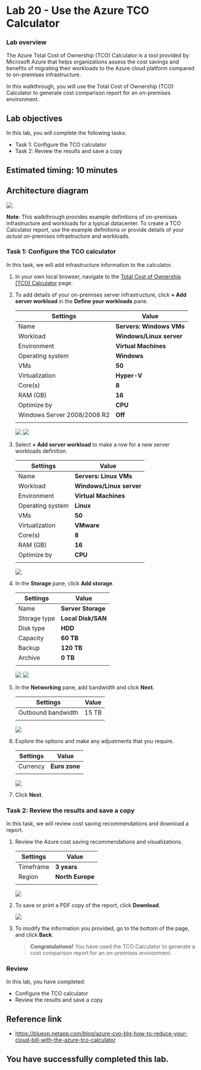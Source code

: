 # Lab 20 - Use the Azure TCO Calculator

### Lab overview

The Azure Total Cost of Ownership (TCO) Calculator is a tool provided by Microsoft Azure that helps organizations assess the cost savings and benefits of migrating their workloads to the Azure cloud platform compared to on-premises infrastructure.

In this walkthrough, you will use the Total Cost of Ownership (TCO) Calculator to generate cost comparison report for an on-premises environment.

## Lab objectives

In this lab, you will complete the following tasks:

+ Task 1: Configure the TCO calculator
+ Task 2: Review the results and save a copy

## Estimated timing: 10 minutes

## Architecture diagram

![](../images/az900lab20.png)

**Note**: This walkthrough provides example definitions of on-premises infrastructure and workloads for a typical datacenter. To create a TCO Calculator report, use the example definitions or provide details of your *actual* on-premises infrastructure and workloads.

### Task 1: Configure the TCO calculator

In this task, we will add infrastructure information to the calculator. 

1. In your own local browser, navigate to the [Total Cost of Ownership (TCO) Calculator](https://azure.microsoft.com/en-us/pricing/tco/calculator/) page.

1. To add details of your on-premises server infrastructure, click **+ Add server workload** in the **Define your workloads** pane.

    | Settings | Value |
    | -- | -- |
    | Name | **Servers: Windows VMs** |
    | Workload | **Windows/Linux server** |
    | Environment | **Virtual Machines** |
    | Operating system | **Windows** |  
    | VMs | **50** |
    | Virtualization | **Hyper-V** |
    | Core(s) | **8**|
    | RAM (GB) | **16** |
    | Optimize by | **CPU** |
    | Windows Server 2008/2008 R2 | **Off** |
    | | |

    ![](../images/lab20-image1.png)
    ![](../images/lab20-image2.png)
   
1. Select **+ Add server workload** to make a row for a new server workloads definition. 

    | Settings | Value |
    | -- | -- |
    | Name | **Servers: Linux VMs** |
    | Workload | **Windows/Linux server** |
    | Environment | **Virtual Machines** |
    | Operating system | **Linux** |  
    | VMs | **50** |
    | Virtualization | **VMware** |
    | Core(s) | **8**|
    | RAM (GB) | **16** |
    | Optimize by | **CPU** |
    | | |

    ![](../images/lab20-image3.png)
   
1. In the **Storage** pane, click **Add storage**.

    | Settings | Value |
    | -- | -- |
    | Name | **Server Storage** |
    | Storage type | **Local Disk/SAN** |
    | Disk type | **HDD** |
    | Capacity | **60 TB** |  
    | Backup | **120 TB** |
    | Archive | **0 TB** |
    | | |

     ![](../images/lab20-image4.png)
      ![](../images/lab20-image5.png)

1. In the **Networking** pane, add bandwidth and click **Next**.

    | Settings | Value |
    | -- | -- |
    | Outbound bandwidth | 15 TB|
    | | |

    ![](../images/lab20-image6.png)

1. Explore the options and make any adjustments that you require. 

    | Settings | Value |
    | -- | -- |
    | Currency | **Euro zone** |
    | | |
    
    ![](../images/lab20-image7.png)

1. Click **Next**.

### Task 2: Review the results and save a copy

In this task, we will review cost saving recommendations and download a report. 

1. Review the Azure cost saving recommendations and visualizations.

    | Settings | Value |
    | -- | -- |
    | Timeframe| **3 years** |
    | Region | **North Europe** |
    | | |

    ![](../images/lab20-image8.png)


1. To save or print a PDF copy of the report, click **Download**.

   ![](../images/lab20-image9.png)

1. To modify the information you provided, go to the bottom of the page, and click **Back**. 

    >**Congratulations!** You have used the TCO Calculator to generate a cost comparison report for an on-premises environment.

### Review
In this lab, you have completed:
- Configure the TCO calculator
- Review the results and save a copy

## Reference link

- https://bluexp.netapp.com/blog/azure-cvo-blg-how-to-reduce-your-cloud-bill-with-the-azure-tco-calculator

## You have successfully completed this lab.
